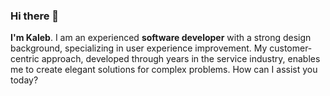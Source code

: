 ### Hi there 👋

**I'm Kaleb**.  I am an experienced **software developer** with a strong design background, specializing in user experience improvement. My customer-centric approach, developed through years in the service industry, enables me to create elegant solutions for complex problems.  How can I assist you today?
